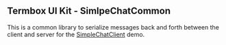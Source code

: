 ## Termbox UI Kit - SimlpeChatCommon
This is a common library to serialize messages back and forth between the client and server
for the [SimpleChatClient](https://www.github.com/gabriel-comeau/SimpleChatClient) demo.
